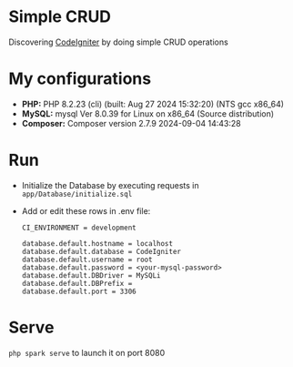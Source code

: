 # Simple CRUD

Discovering [CodeIgniter](https://codeigniter.com/) by doing simple CRUD operations

# My configurations

- **PHP:** PHP 8.2.23 (cli) (built: Aug 27 2024 15:32:20) (NTS gcc x86_64)
- **MySQL:** mysql Ver 8.0.39 for Linux on x86_64 (Source distribution)
- **Composer:** Composer version 2.7.9 2024-09-04 14:43:28

# Run

- Initialize the Database by executing requests in `app/Database/initialize.sql`
- Add or edit these rows in .env file:

  ```
  CI_ENVIRONMENT = development

  database.default.hostname = localhost
  database.default.database = CodeIgniter
  database.default.username = root
  database.default.password = <your-mysql-password>
  database.default.DBDriver = MySQLi
  database.default.DBPrefix =
  database.default.port = 3306
  ```

# Serve

`php spark serve` to launch it on port 8080
